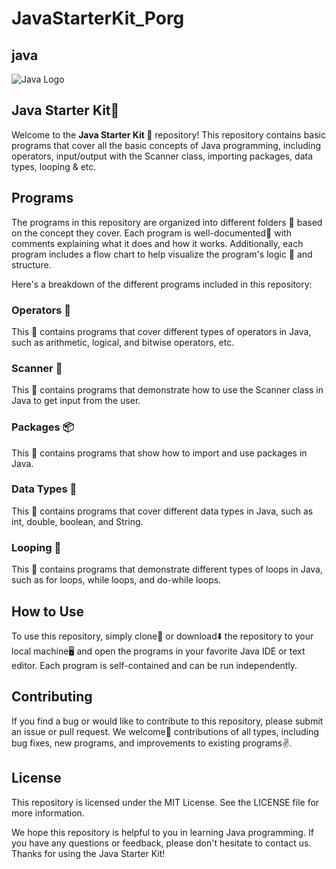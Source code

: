 # JavaStarterKit_Porg
## java
![Java Logo](https://www.vectorlogo.zone/logos/java/java-ar21.svg)

## Java Starter Kit🚀

Welcome to the **Java Starter Kit 🤗** repository! This repository contains basic programs that cover all the basic concepts of Java programming, including operators, input/output with the Scanner class, importing packages, data types, looping & etc.

## Programs

The programs in this repository are organized into different folders 📂 based on the concept they cover. Each program is well-documented📝 with comments explaining what it does and how it works. Additionally, each program includes a flow chart to help visualize the program's logic 🧠 and structure.

Here's a breakdown of the different programs included in this repository:

### Operators 🤖
This 📂 contains programs that cover different types of operators in Java, such as arithmetic, logical, and bitwise operators, etc.

### Scanner 📝
This 📂 contains programs that demonstrate how to use the Scanner class in Java to get input from the user.

### Packages 📦
This 📂 contains programs that show how to import and use packages in Java.

### Data Types 💾
This 📂 contains programs that cover different data types in Java, such as int, double, boolean, and String.

### Looping 🔁
This 📂 contains programs that demonstrate different types of loops in Java, such as for loops, while loops, and do-while loops.

## How to Use
To use this repository, simply clone🔂 or download⬇️ the repository to your local machine🖥️ and open the programs in your favorite Java IDE or text editor. Each program is self-contained and can be run independently.

## Contributing
If you find a bug or would like to contribute to this repository, please submit an issue or pull request. We welcome💖 contributions of all types, including bug fixes, new programs, and improvements to existing programs✌️.

## License

This repository is licensed under the MIT License. See the LICENSE file for more information.

We hope this repository is helpful to you in learning Java programming. If you have any questions or feedback, please don't hesitate to contact us. Thanks for using the Java Starter Kit!